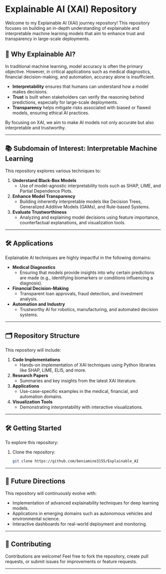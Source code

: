# Explainable AI (XAI) Repository

Welcome to my Explainable AI (XAI) journey repository! This repository focuses on building an in-depth understanding of explainable and interpretable machine learning models that aim to enhance trust and transparency in large-scale deployments. 

## 🌟 **Why Explainable AI?**

In traditional machine learning, model accuracy is often the primary objective. However, in critical applications such as medical diagnostics, financial decision-making, and automation, accuracy alone is insufficient. 

- **Interpretability** ensures that humans can understand how a model makes decisions.
- **Trust** is built when stakeholders can verify the reasoning behind predictions, especially for large-scale deployments.
- **Transparency** helps mitigate risks associated with biased or flawed models, ensuring ethical AI practices.

By focusing on XAI, we aim to make AI models not only accurate but also interpretable and trustworthy.

---

## 📚 **Subdomain of Interest: Interpretable Machine Learning**

This repository explores various techniques to:

1. **Understand Black-Box Models**
    - Use of model-agnostic interpretability tools such as SHAP, LIME, and Partial Dependence Plots.
2. **Enhance Model Transparency**
    - Building inherently interpretable models like Decision Trees, Generalized Additive Models (GAMs), and Rule-based Systems.
3. **Evaluate Trustworthiness**
    - Analyzing and explaining model decisions using feature importance, counterfactual explanations, and visualization tools.

---

## 🛠️ **Applications**

Explainable AI techniques are highly impactful in the following domains:

- **Medical Diagnostics**
    - Ensuring that models provide insights into why certain predictions are made (e.g., identifying biomarkers or conditions influencing a diagnosis).
- **Financial Decision-Making**
    - Transparent loan approvals, fraud detection, and investment analysis.
- **Automation and Industry**
    - Trustworthy AI for robotics, manufacturing, and automated decision systems.

---

## 🗂️ **Repository Structure**

This repository will include:

1. **Code Implementations**
    - Hands-on implementation of XAI techniques using Python libraries like SHAP, LIME, ELI5, and more.
2. **Research Papers**
    - Summaries and key insights from the latest XAI literature.
3. **Applications**
    - Use-case-specific examples in the medical, financial, and automation domains.
4. **Visualization Tools**
    - Demonstrating interpretability with interactive visualizations.

---

## 🛠️ **Getting Started**

To explore this repository:

1. Clone the repository:
   ```bash
   git clone https://github.com/beniamine3155/Explainable_AI
   ```

---

## 🌟 **Future Directions**

This repository will continuously evolve with:

- Implementation of advanced explainability techniques for deep learning models.
- Applications in emerging domains such as autonomous vehicles and environmental science.
- Interactive dashboards for real-world deployment and monitoring.

---

## 🤝 **Contributing**

Contributions are welcome! Feel free to fork the repository, create pull requests, or submit issues for improvements or feature requests.

---

